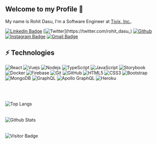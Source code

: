 ## Welcome to my Profile 🙏

My name is Rohit Dasu, I'm a Software Engineer at [Tivix, Inc.](https://tivix.com/). 

[![Linkedin Badge](https://img.shields.io/badge/-rohitdasu-blue?style=flat-square&logo=Linkedin&logoColor=white&link=https://www.linkedin.com/in/rohit-dasu/)](https://www.linkedin.com/in/rohit-dasu/)
[![Twitter](https://img.shields.io/badge/-twitter-blue?style=flat-square&logo=twitter&logoColor=white&link=https://twitter.com/rohit_dasu_)](https://twitter.com/rohit_dasu_)
[![Github](https://img.shields.io/badge/-github-black?style=flat-square&logo=github&logoColor=white&link=https://github.com/rohitdasu)](https://github.com/rohitdasu)
[![Instagram Badge](https://img.shields.io/badge/-ro.h.i.t_._-red?style=flat-square&logo=instagram&logoColor=white&link=https://instagram.com/ro.h.i.t_._/)](https://instagram.com/ro.h.i.t_._)
[![Gmail Badge](https://img.shields.io/badge/-dasurohit123@gmail.com-c14438?style=flat-square&logo=Gmail&logoColor=white&link=mailto:dasurohit123@gmail.com)](mailto:dasurohit123@gmail.com)

## ⚡ Technologies

![React](https://img.shields.io/badge/-React-black?style=flat-square&logo=react)
![Vuejs](https://img.shields.io/badge/-Vuejs-black?style=flat-square&logo=vue.js)
![Nodejs](https://img.shields.io/badge/-Nodejs-black?style=flat-square&logo=Node.js)
![TypeScript](https://img.shields.io/badge/-TypeScript-pink?style=flat-square&logo=typescript)
![JavaScript](https://img.shields.io/badge/-JavaScript-black?style=flat-square&logo=javascript)
![Storybook](https://img.shields.io/badge/-Storybook-pink?style=flat-square&logo=storybook)
![Docker](https://img.shields.io/badge/-Docker-black?style=flat-square&logo=docker)
![Firebase](https://img.shields.io/badge/-firebase-blue?style=flat-square&logo=firebase)
![Git](https://img.shields.io/badge/-Git-black?style=flat-square&logo=git)
![GitHub](https://img.shields.io/badge/-GitHub-181717?style=flat-square&logo=github)
![HTML5](https://img.shields.io/badge/-HTML5-E34F26?style=flat-square&logo=html5&logoColor=white)
![CSS3](https://img.shields.io/badge/-CSS3-1572B6?style=flat-square&logo=css3)
![Bootstrap](https://img.shields.io/badge/-Bootstrap-563D7C?style=flat-square&logo=bootstrap)
![MongoDB](https://img.shields.io/badge/-MongoDB-black?style=flat-square&logo=mongodb)
![GraphQL](https://img.shields.io/badge/-GraphQL-E10098?style=flat-square&logo=graphql)
![Apollo GraphQL](https://img.shields.io/badge/-Apollo%20GraphQL-311C87?style=flat-square&logo=apollo-graphql)
![Heroku](https://img.shields.io/badge/-Heroku-430098?style=flat-square&logo=heroku)

<br><br><br>
![Top Langs](https://github-readme-stats.vercel.app/api/top-langs/?username=rohitdasu&hide=TeX&layout=compact)
<br><br><br>
![Github Stats](https://github-readme-stats.vercel.app/api?username=rohitdasu&count_private=true&show_icons=true&include_all_commits=true)
<br><br><br>
![Visitor Badge](https://visitor-badge.laobi.icu/badge?page_id=rohitdasu)
